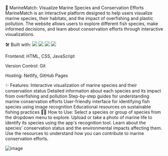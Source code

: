 🌊 MarineMatch: Visualize Marine Species and Conservation Efforts
MarineMatch is an interactive platform designed to help users visualize marine species, their habitats, and the impact of overfishing and plastic pollution. The website allows users to explore different fish species, make informed decisions, and learn about conservation efforts through interactive visualizations.

🛠️ Built with:
<img src="https://img.shields.io/badge/html5%20-%23E34F26.svg?&style=for-the-badge&logo=html5&logoColor=white"/> <img src="https://img.shields.io/badge/css3%20-%231572B6.svg?&style=for-the-badge&logo=css3&logoColor=white"/> <img src="https://img.shields.io/badge/javascript%20-%23323330.svg?&style=for-the-badge&logo=javascript&logoColor=%23F7DF1E"/> <img src="https://img.shields.io/badge/netlify%20-%2300C7B7.svg?&style=for-the-badge&logo=netlify&logoColor=white"/>

Frontend: HTML, CSS, JavaScript

Version Control: Git

Hosting: Netlify, GitHub Pages

✨ Features:
Interactive visualization of marine species and their conservation status
Detailed information about each species and its impact from overfishing and pollution
Step-by-step guides for understanding marine conservation efforts
User-friendly interface for identifying fish species using image recognition
Educational resources on sustainable fishing practices
👨‍💻 How to Use:
Select a species or group of species from the dropdown menu to explore.
Upload or take a photo of marine life to identify its species using the app's recognition tool.
Learn about the species' conservation status and the environmental impacts affecting them.
Use the resources to understand how you can contribute to marine conservation efforts.


 ![image](https://github.com/user-attachments/assets/8a8a0f33-7e51-4813-b9d9-32408ef739a5)
